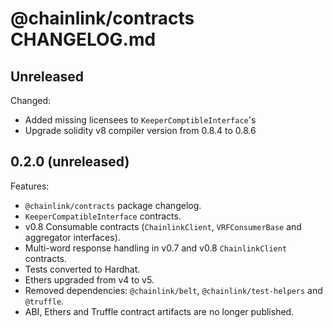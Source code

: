 # @chainlink/contracts CHANGELOG.md

## Unreleased

Changed:

- Added missing licensees to `KeeperComptibleInterface`'s
- Upgrade solidity v8 compiler version from 0.8.4 to 0.8.6


## 0.2.0 (unreleased)

Features:

- `@chainlink/contracts` package changelog.
- `KeeperCompatibleInterface` contracts.
- v0.8 Consumable contracts (`ChainlinkClient`, `VRFConsumerBase` and aggregator interfaces).
- Multi-word response handling in v0.7 and v0.8 `ChainlinkClient` contracts.
- Tests converted to Hardhat.
- Ethers upgraded from v4 to v5.
- Removed dependencies: `@chainlink/belt`, `@chainlink/test-helpers` and `@truffle`.
- ABI, Ethers and Truffle contract artifacts are no longer published.
